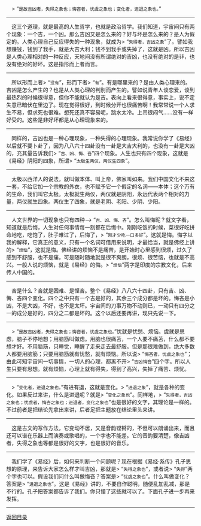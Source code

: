 &emsp;> “``是故吉凶者，失得之象也；悔吝者，忧虞之象也；变化者，进退之象也。``”
___
&emsp;这三个道理，就是最高的人生哲学，也就是政治哲学。我们知道，宇宙间只有两个现象：一个吉，一个凶。那么吉凶又是怎么来的？好与坏是怎么来的？是人为假定的。人类心理自己反应得失的一种现象，就成为> “``失得者，吉凶之象``”了。譬如我想赚钱，钱到了我手，就是大吉大利；钱不到我手或失掉了，这就是凶。所以吉凶是人类心理相对的一种反应，天地间没有所谓绝对的吉凶，也没有绝对的是非，也没有绝对的好坏。这是指形而上者而言。
___
&emsp;所以形而上者> “``没有``”，形而下者> “``有``”。有是哪里来的？是由人类心理来的。吉凶是怎么产生的？也是从人类心理的判别而产生的。譬如说青年人谈恋爱，谈到最热烈的时候很得意，但你不能就认为是吉。表向上看来很得意，事实上，说不定失意已暗伏在里边了。现在觉得很好，到时候分开也很痛苦啊！我常常说一个人求生不易，但求死也很难。想死还真不容易呢，跳水太冷。上吊很闷气……没有一样好受的。这些是非好坏都是从心理现象来的。
___
&emsp;同样的，吉凶也是一种心理现象，一种失得的心理现象。我常说你学了《易经》以后就不要卜卦了，因为八八六十四卦没有一卦是大吉大利的，也没有一卦是大凶的，充其量告诉我们> “``吉、凶、悔、吝``”四个现象。人生也只有四个现象，这就是《易经》阴阳的四象，所谓> “``太极生两仪，两仪生四象``”。
___
&emsp;太极以西洋人的说法，就叫做本体、叫上帝，佛家叫如来。我们中国文化不来这一套，不给它加一个宗教的外衣，也不赋予它一个假定的名词——本体；这个万有的生命，我们叫它太极。太极就生两仪，两仪就是阴阳，永远代表两个相对的力量，两仪就生四象。两仪生了四象，就是老阴、老阳、少阴、少阳。
___
&emsp;人文世界的一切现象也只有四种--> “``吉、凶、悔、吝``”。怎么叫悔昵？就文字看，知道就是后悔，人生对任何事情每一刻都在后悔中。刚刚吃饭的时候，菜很好吃拼命地吃，吃饱了，肚子难过了，后悔了，> “``刚才少吃一口多好``”。这就是悔。悔字以我的解释，它真正的意义，只有一个名词可借用来说明，才最恰当，就是佛经上讲的> “``烦恼``”，这就是悔。佛经讲的烦恼不是痛苦，是开始时心里感到很烦，过久了感到不舒服，也不是痛，可是随时随地就是很不爽朗，很烦、很苦恼，也就是不高兴。一般人说的烦恼，就是《易经》的悔。> “``烦恼``”两字是印度的宗教文化，后来传人中国的。
___
&emsp;吝是什么？吝就是困难、是悭吝。整个《易经》八八六十四卦，只有吉、凶、悔、吝四个变化。四个之中只有一个吉是好的，其余三个成分都是坏的。悔吝是小凶，不是大凶，不好，也不是太坏。宇宙间的刀事万物不动则已，一动只有四分之一的成分是好的，四分之二都是坏的。这个以后还要再讲，现只先说一下。
___
&emsp;> “``是故吉凶者，失得之象也；悔吝者，忧虞之象也。``”忧就是忧愁、烦恼。虞就是思虑，脑子不停地想；用脑筋叫做虑。用脑也很痛苫，一个人要不痛苫，什么都不要想才好。不用脑筋，只睡觉，睡醒了走来走去最舒服。但是那很难做到，绝大多数人都要用脑筋；只要用脑筋就有忧愁，就有烦恼。所以说> “``悔吝者，忧虞之象也``”；由此可知宇宙间一切事情，一切人的心理，都离不开> “``吉凶悔吝``”四个字。所以人生只要有思想。就有烦恼，心理上就有得失，得到了高兴，失掉了痛苦、烦忧。
___
&emsp;> “``变化者，进退之象也。``”有进有退，这就是变化。> “``进退之象``”，就是各种的变化。如果反过来讲，什么是进退呢？就是> “``变化之象也``”。同样地，> “``失得者，吉凶之象也；忧虞者，悔吝之象也；进退者，变化之象也``”也是很好的文字，其理论是一样的。不过前者是把结论先拿出来讲，后者足把主题放在结论里头来讲。
___
&emsp;这是古文的写作方法，它变动不居，又是音韵铿锵的，不但可以朗诵出来，而且还可以谱在乐器上而演奏或歌唱的，一个字也不能差。它的音韵要清楚，像吉凶者，失得之象也等都是很好的文字，也是很好的音乐。
___
&emsp;我们学了《易经》后，如何来判断一个问题呢？现在根据《易经·系传》孔子思想的原理，来告诉大家怎么样才叫吉凶，那就是> “``失得之象也``”，或者说> “``失得``”两个字也可以。假设我们问什么叫做悔吝？答案是> “``忧虞之象也``”。什么叫做变化？答案是> “``进退之象也``”。这是《易经》讲的，不要自作聪明，随便乱加乱减，那是不行的。孔子把答案都告诉了我们。你只懂了这些就可以了。下面孔子进一步再来发挥。
___
[返回目录](../../master/README.md#目录)